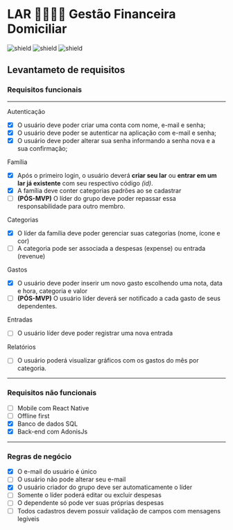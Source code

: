 # LAR 👨‍👩‍👧‍👦 Gestão Financeira Domiciliar
![shield](https://img.shields.io/badge/AdonisJs-v4.1-blueviolet)
![shield](https://img.shields.io/github/languages/top/mateus4k/lar-backend)
![shield](https://img.shields.io/github/languages/code-size/mateus4k/lar-backend)


## Levantameto de requisitos

### Requisitos funcionais

---
Autenticação
- [x] O usuário deve poder criar uma conta com nome, e-mail e senha;
- [x] O usuário deve poder se autenticar na aplicação com e-mail e senha;
- [x] O usuário deve poder alterar sua senha informando a senha nova e a sua confirmação;

Família
- [x] Após o primeiro login, o usuário deverá **criar seu lar** ou **entrar em um lar já existente** com seu respectivo código *(id)*.
- [x] A família deve conter categorias padrões ao se cadastrar
- [ ] **(PÓS-MVP)** O líder do grupo deve poder repassar essa responsabilidade para outro membro.

Categorias
- [x] O líder da família deve poder gerenciar suas categorias (nome, ícone e cor)
- [ ] A categoria pode ser associada a despesas (expense) ou entrada (revenue)

Gastos
- [x] O usuário deve poder inserir um novo gasto escolhendo uma nota, data e hora, categoria e valor
- [ ] **(PÓS-MVP)** O usuário líder deverá ser notificado a cada gasto de seus dependentes.

Entradas
- [ ] O usuário líder deve poder registrar uma nova entrada

Relatórios
- [ ] O usuário poderá visualizar gráficos com os gastos do mês por categoria.

---

### Requisitos não funcionais

- [ ] Mobile com React Native
- [ ] Offline first
- [x] Banco de dados SQL
- [x] Back-end com AdonisJs

---

### Regras de negócio

- [x] O e-mail do usuário é único
- [ ] O usuário não pode alterar seu e-mail
- [x] O usuário criador do grupo deve ser automaticamente o líder
- [ ] Somente o líder poderá editar ou excluir despesas
- [ ] O dependente só pode ver suas próprias despesas
- [ ] Todos cadastros devem possuir validação de campos com mensagens legíveis
